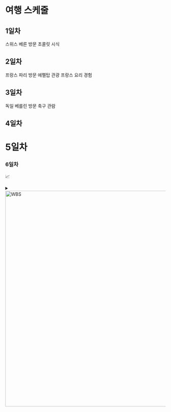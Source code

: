 # 여행 스케줄
## 1일차
스위스 베른 방문
초콜릿 시식

## 2일차
프랑스 파리 방문
에펠탑 관광
프랑스 요리 경험

## 3일차
독일 베를린 방문
축구 관람

## 4일차
# 5일차
### 6일차

📈<details> + <summary>
<img width="1143" height="677" alt="WBS" src="https://github.com/user-attachments/assets/2c043d0f-11dc-4490-9958-ce82a60cd814" />
